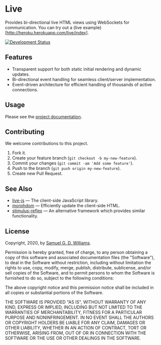 # Live

Provides bi-directional live HTML views using WebSockets for communication. You can try out a (live example)[http://heroku.herokuapp.com/live/index].

[![Development Status](https://github.com/socketry/live/workflows/Development/badge.svg)](https://github.com/socketry/live/actions?workflow=Development)

## Features

  - Transparent support for both static initial rendering and dynamic updates.
  - Bi-directional event handling for seamless client/server implementation.
  - Event-driven architecture for efficient handling of thousands of active connections.

## Usage

Please see the [project documentation](https://socketry.github.io/live).

## Contributing

We welcome contributions to this project.

1.  Fork it.
2.  Create your feature branch (`git checkout -b my-new-feature`).
3.  Commit your changes (`git commit -am 'Add some feature'`).
4.  Push to the branch (`git push origin my-new-feature`).
5.  Create new Pull Request.

## See Also

  - [live-js](https://github.com/socketry/live-js) — The client-side JavaScript library.
  - [morphdom](https://github.com/patrick-steele-idem/morphdom) — Efficiently update the client-side HTML.
  - [stimulus-reflex](https://github.com/hopsoft/stimulus_reflex) — An alternative framework which provides similar functionality.

## License

Copyright, 2020, by [Samuel G. D. Williams](https://www.codeotaku.com).

Permission is hereby granted, free of charge, to any person obtaining a copy
of this software and associated documentation files (the "Software"), to deal
in the Software without restriction, including without limitation the rights
to use, copy, modify, merge, publish, distribute, sublicense, and/or sell
copies of the Software, and to permit persons to whom the Software is
furnished to do so, subject to the following conditions:

The above copyright notice and this permission notice shall be included in
all copies or substantial portions of the Software.

THE SOFTWARE IS PROVIDED "AS IS", WITHOUT WARRANTY OF ANY KIND, EXPRESS OR
IMPLIED, INCLUDING BUT NOT LIMITED TO THE WARRANTIES OF MERCHANTABILITY,
FITNESS FOR A PARTICULAR PURPOSE AND NONINFRINGEMENT. IN NO EVENT SHALL THE
AUTHORS OR COPYRIGHT HOLDERS BE LIABLE FOR ANY CLAIM, DAMAGES OR OTHER
LIABILITY, WHETHER IN AN ACTION OF CONTRACT, TORT OR OTHERWISE, ARISING FROM,
OUT OF OR IN CONNECTION WITH THE SOFTWARE OR THE USE OR OTHER DEALINGS IN
THE SOFTWARE.
